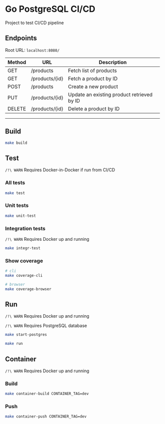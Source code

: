 
# Go PostgreSQL CI/CD

Project to test CI/CD pipeline

## Endpoints

Root URL: `localhost:8080/`

| Method | URL | Description
| --- | --- | --- |
| GET | /products | Fetch list of products |
| GET | /products/{id} | Fetch a product by ID |
| POST | /products | Create a new product |
| PUT | /products/{id} | Update an existing product retrieved by ID |
| DELETE | /products/{id} | Delete a product by ID |

---

## Build

```bash
make build
```

## Test

`/!\ WARN` Requires Docker-in-Docker if run from CI/CD

### All tests

```bash
make test
```

### Unit tests

```bash
make unit-test
```

### Integration tests

`/!\ WARN` Requires Docker up and running

```bash
make integr-test
```

### Show coverage

```bash
# cli
make coverage-cli

# browser
make coverage-browser
```

## Run

`/!\ WARN` Requires Docker up and running

`/!\ WARN` Requires PostgreSQL database

```bash
make start-postgres

make run
```

## Container

`/!\ WARN` Requires Docker up and running

### Build

```bash
make container-build CONTAINER_TAG=dev
```

### Push

```bash
make container-push CONTAINER_TAG=dev
```
